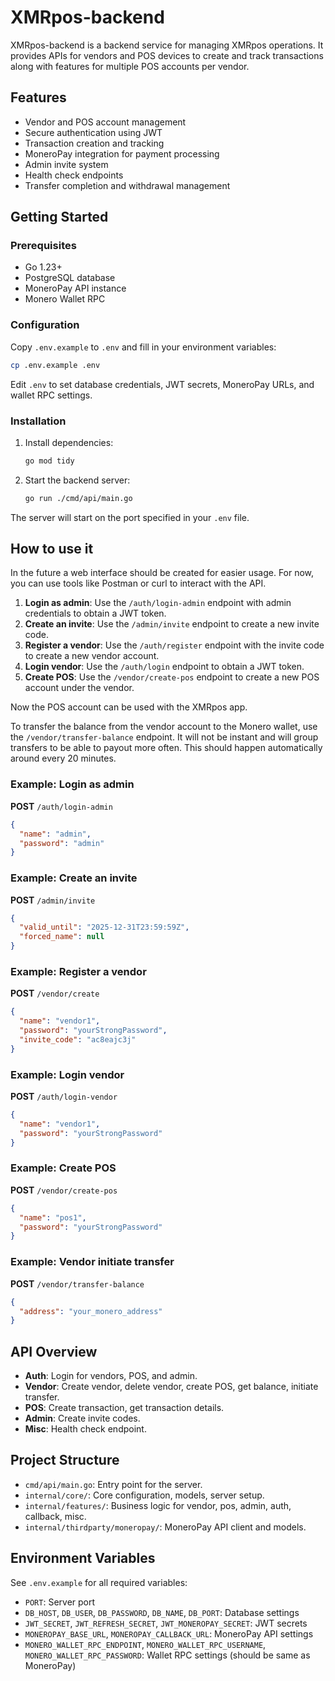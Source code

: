 # XMRpos-backend

XMRpos-backend is a backend service for managing XMRpos operations. It provides APIs for vendors and POS devices to create and track transactions along with features for multiple POS accounts per vendor.

## Features

- Vendor and POS account management
- Secure authentication using JWT
- Transaction creation and tracking
- MoneroPay integration for payment processing
- Admin invite system
- Health check endpoints
- Transfer completion and withdrawal management

## Getting Started

### Prerequisites

- Go 1.23+
- PostgreSQL database
- MoneroPay API instance
- Monero Wallet RPC

### Configuration

Copy `.env.example` to `.env` and fill in your environment variables:

```sh
cp .env.example .env
```

Edit `.env` to set database credentials, JWT secrets, MoneroPay URLs, and wallet RPC settings.

### Installation

1. Install dependencies:

   ```sh
   go mod tidy
   ```

2. Start the backend server:

   ```sh
   go run ./cmd/api/main.go
   ```

The server will start on the port specified in your `.env` file.

## How to use it

In the future a web interface should be created for easier usage. For now, you can use tools like Postman or curl to interact with the API.

1. **Login as admin**: Use the `/auth/login-admin` endpoint with admin credentials to obtain a JWT token.
2. **Create an invite**: Use the `/admin/invite` endpoint to create a new invite code.
3. **Register a vendor**: Use the `/auth/register` endpoint with the invite code to create a new vendor account.
4. **Login vendor**: Use the `/auth/login` endpoint to obtain a JWT token.
5. **Create POS**: Use the `/vendor/create-pos` endpoint to create a new POS account under the vendor.

Now the POS account can be used with the XMRpos app.

To transfer the balance from the vendor account to the Monero wallet, use the `/vendor/transfer-balance` endpoint. It will not be instant and will group transfers to be able to payout more often. This should happen automatically around every 20 minutes.

### Example: Login as admin

**POST** `/auth/login-admin`

```json
{
  "name": "admin",
  "password": "admin"
}
```

### Example: Create an invite

**POST** `/admin/invite`

```json
{
  "valid_until": "2025-12-31T23:59:59Z",
  "forced_name": null
}
```

### Example: Register a vendor

**POST** `/vendor/create`

```json
{
  "name": "vendor1",
  "password": "yourStrongPassword",
  "invite_code": "ac8eajc3j"
}
```

### Example: Login vendor

**POST** `/auth/login-vendor`

```json
{
  "name": "vendor1",
  "password": "yourStrongPassword"
}
```

### Example: Create POS

**POST** `/vendor/create-pos`

```json
{
  "name": "pos1",
  "password": "yourStrongPassword"
}
```

### Example: Vendor initiate transfer

**POST** `/vendor/transfer-balance`

```json
{
  "address": "your_monero_address"
}
```

## API Overview

- **Auth**: Login for vendors, POS, and admin.
- **Vendor**: Create vendor, delete vendor, create POS, get balance, initiate transfer.
- **POS**: Create transaction, get transaction details.
- **Admin**: Create invite codes.
- **Misc**: Health check endpoint.

## Project Structure

- `cmd/api/main.go`: Entry point for the server.
- `internal/core/`: Core configuration, models, server setup.
- `internal/features/`: Business logic for vendor, pos, admin, auth, callback, misc.
- `internal/thirdparty/moneropay/`: MoneroPay API client and models.

## Environment Variables

See `.env.example` for all required variables:

- `PORT`: Server port
- `DB_HOST`, `DB_USER`, `DB_PASSWORD`, `DB_NAME`, `DB_PORT`: Database settings
- `JWT_SECRET`, `JWT_REFRESH_SECRET`, `JWT_MONEROPAY_SECRET`: JWT secrets
- `MONEROPAY_BASE_URL`, `MONEROPAY_CALLBACK_URL`: MoneroPay API settings
- `MONERO_WALLET_RPC_ENDPOINT`, `MONERO_WALLET_RPC_USERNAME`, `MONERO_WALLET_RPC_PASSWORD`: Wallet RPC settings (should be same as MoneroPay)
